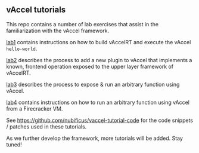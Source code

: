 ## vAccel tutorials

This repo contains a number of lab exercises that assist in the familiarization
with the vAccel framework.

[lab1](https://github.com/nubificus/vaccel-tutorials/tree/main/lab1) contains
instructions on how to build vAccelRT and execute the vAccel `hello-world`.

[lab2](https://github.com/nubificus/vaccel-tutorials/tree/main/lab2) describes
the process to add a new plugin to vAccel that implements a known, frontend
operation exposed to the upper layer framework of vAccelRT.

[lab3](https://github.com/nubificus/vaccel-tutorials/tree/main/lab3) describes
the process to expose & run an arbitrary function using vAccel.

[lab4](https://github.com/nubificus/vaccel-tutorials/tree/main/lab4) contains
instructions on how to run an arbitrary function using vAccel from a
Firecracker VM.

See https://github.com/nubificus/vaccel-tutorial-code for the code snippets /
patches used in these tutorials.

As we further develop the framework, more tutorials will be added. Stay tuned!
